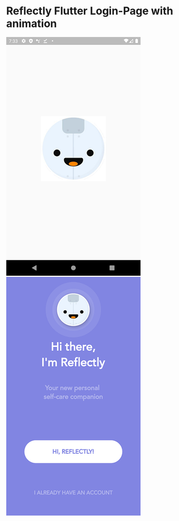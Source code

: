 # Reflectly Flutter Login-Page with animation

![](screenshots/splash.png)
![](screenshots/login.png)
